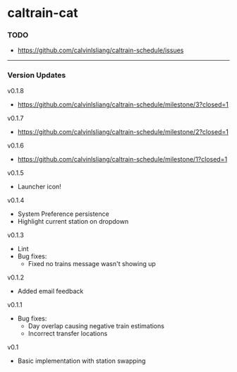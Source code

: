 # caltrain-cat

### TODO
- https://github.com/calvinlsliang/caltrain-schedule/issues

----------
### Version Updates

v0.1.8
- https://github.com/calvinlsliang/caltrain-schedule/milestone/3?closed=1

v0.1.7
- https://github.com/calvinlsliang/caltrain-schedule/milestone/2?closed=1

v0.1.6
- https://github.com/calvinlsliang/caltrain-schedule/milestone/1?closed=1

v0.1.5
- Launcher icon!

v0.1.4
- System Preference persistence
- Highlight current station on dropdown

v0.1.3
- Lint
- Bug fixes:
  - Fixed no trains message wasn't showing up

v0.1.2
- Added email feedback

v0.1.1
- Bug fixes:
  - Day overlap causing negative train estimations
  - Incorrect transfer locations

v0.1
- Basic implementation with station swapping

